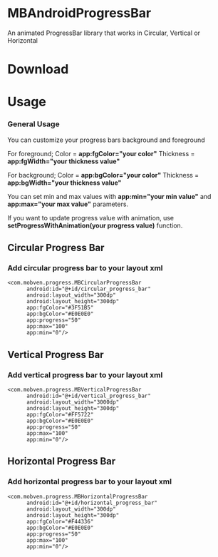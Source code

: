 # MBAndroidProgressBar
An animated ProgressBar library that works in Circular, Vertical or Horizontal

# Download



# Usage

### General Usage
You can customize your progress bars background and foreground

For foreground;
Color =  **app:fgColor="your color"**
Thickness = **app:fgWidth="your thickness value"**

For background;
Color = **app:bgColor="your color"**
Thickness = **app:bgWidth="your thickness value"**

You can set min and max values with **app:min="your min value"** and **app:max="your max value"** parameters.

If you want to update progress value with animation, use **setProgressWithAnimation(your progress value)** function.

## Circular Progress Bar

### Add circular progress bar to your layout xml

    <com.mobven.progress.MBCircularProgressBar
		  android:id="@+id/circular_progress_bar"
		  android:layout_width="300dp"
		  android:layout_height="300dp"
		  app:fgColor="#3F51B5"
		  app:bgColor="#E0E0E0"
		  app:progress="50"
		  app:max="100"
		  app:min="0"/>

## Vertical Progress Bar

### Add vertical progress bar to your layout xml

    <com.mobven.progress.MBVerticalProgressBar
		  android:id="@+id/vertical_progress_bar"
		  android:layout_width="3000dp"
		  android:layout_height="300dp"
		  app:fgColor="#FF5722"
		  app:bgColor="#E0E0E0"
		  app:progress="50"
		  app:max="100"
		  app:min="0"/>

## Horizontal Progress Bar

### Add horizontal progress bar to your layout xml

    <com.mobven.progress.MBHorizontalProgressBar
		  android:id="@+id/horizontal_progress_bar"
		  android:layout_width="300dp"
		  android:layout_height="300dp"
		  app:fgColor="#F44336"
		  app:bgColor="#E0E0E0"
		  app:progress="50"
		  app:max="100"
		  app:min="0"/>